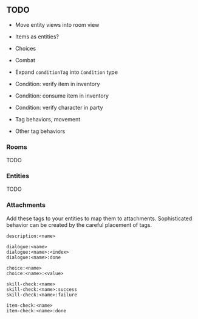 ## TODO

* Move entity views into room view
* Items as entities?
* Choices
* Combat
* Expand `conditionTag` into `Condition` type
* Condition: verify item in inventory
* Condition: consume item in inventory
* Condition: verify character in party

* Tag behaviors, movement
* Other tag behaviors

### Rooms

TODO

### Entities

TODO

### Attachments

Add these tags to your entities to map them to attachments. Sophisticated behavior can be created by the careful placement of tags.

```
description:<name>

dialogue:<name>
dialogue:<name>:<index>
dialogue:<name>:done

choice:<name>
choice:<name>:<value>

skill-check:<name>
skill-check:<name>:success
skill-check:<name>:failure

item-check:<name>
item-check:<name>:done
```
